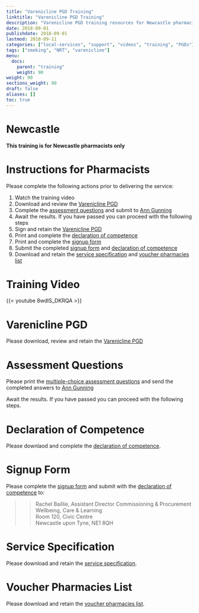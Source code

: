 ```yaml
---
title: "Varenicline PGD Training"
linktitle: "Varenicline PGD Training"
description: "Varenicline PGD training resources for Newcastle pharmacists"
date: 2018-09-01
publishdate: 2018-09-01
lastmod: 2018-09-11
categories: ["local-services", "support", "videos", "training", "PGDs"]
tags: ["smoking", "NRT", "varenicline"]
menu:
  docs:
    parent: "training"
    weight: 90
weight: 90
sections_weight: 90
draft: false
aliases: []
toc: true
---
```


# Newcastle

**This training is for Newcastle pharmacists only**

# Instructions for Pharmacists

Please complete the following actions prior to delivering the service:  

1. Watch the training video
2. Download and review the [Varenicline PGD](/services/local/stop-smoking/Newcl-Varenicline-PGD.pdf)
3. Complete the [assessment questions](/services/local/stop-smoking/Newcl-Varenicline-Multiple-Choice-Questions.pdf) and submit to [Ann Gunning](Mailto:ann.gunning@northoftynelpc.com)
4. Await the results.  If you have passed you can proceed with the following steps
5. Sign and retain the [Varenicline PGD](/services/local/stop-smoking/Newcl-Varenicline-PGD.pdf)
6. Print and complete the [declaration of competence](/services/local/stop-smoking/Newcl-Varenicline-Declaration-of-Competence.pdf)
7. Print and complete the [signup form](/services/local/stop-smoking/Newcl-Varenicline-Signup.pdf)
8. Submit the completed [signup form](/services/local/stop-smoking/Newcl-Varenicline-Signup.pdf) and [declaration of competence](/services/local/stop-smoking/Newcl-Varenicline-Declaration-of-Competence.pdf)
9. Download and retain the [service specification](/services/local/stop-smoking/Newcl-Varenicline-Service-Spec.pdf) and [voucher pharmacies list](/services/local/stop-smoking/Newcl-Voucher-Pharmacies.pdf)

# Training Video

{{< youtube 8wdlS_DKRQA >}}

# Varenicline PGD

Please download, review and retain the [Varenicline PGD](/services/local/stop-smoking/Newcl-Varenicline-PGD.pdf)

# Assessment Questions

Please print the [multiple-choice assessment questions](/services/local/stop-smoking/Newcl-Varenicline-Multiple-Choice-Questions.pdf) and send the completed answers to [Ann Gunning](Mailto:ann.gunning@northoftynelpc.com)

Await the results.  If you have passed you can proceed with the following steps.

# Declaration of Competence

Please downlaod and complete the [declaration of competence](/services/local/stop-smoking/Newcl-Varenicline-Declaration-of-Competence.pdf).

# Signup Form

Please complete the [signup form](/services/local/stop-smoking/Newcl-Varenicline-Signup.pdf) and submit with the [declaration of competence](/services/local/stop-smoking/Newcl-Varenicline-Declaration-of-Competence.pdf) to:

> > Rachel Baillie, Assistant Director Commissioning & Procurement  
> > Wellbeing, Care & Learning  
> > Room 120, Civic Centre  
> > Newcastle upon Tyne, NE1 8QH  

# Service Specification

Please download and retain the [service specification](/services/local/stop-smoking/Newcl-Varenicline-Service-Spec.pdf).

# Voucher Pharmacies List

Please download and retain the [voucher pharmacies list](/services/local/stop-smoking/Newcl-Voucher-Pharmacies.pdf).

